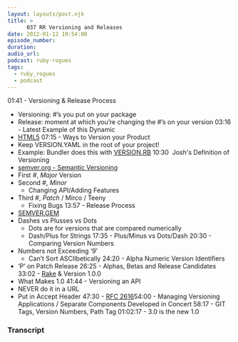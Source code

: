 ```yaml
---
layout: layouts/post.njk
title: >
      037 RR Versioning and Releases
date: 2012-01-12 19:54:00
episode_number: 
duration: 
audio_url: 
podcast: ruby-rogues
tags: 
  - ruby_rogues
  - podcast
---
```


01:41 - Versioning & Release Process

- Versioning: #’s you put on your package
- Release: moment at which you’re changing the #’s on your version
03:16 - Latest Example of this Dynamic
- [HTML5](http://dev.w3.org/html5/spec/Overview.html)
07:15 - Ways to Version your Product
- Keep VERSION.YAML in the root of your project!
- Example: Bundler does this with&nbsp;[VERSION.RB](https://github.com/rails/rails/blob/master/version.rb)
10:30&nbsp; Josh's Definition of Versioning
- [semver.org - Semantic Versioning](http://semver.org/)
- First #, _Major_ Version
- Second #, _Minor_
  - Changing API/Adding Features
- Third #, _Patch_ / Mirco / Teeny
  - Fixing Bugs
13:57 - Release Process
- [SEMVER.GEM](http://rubygems.org/gems/semver)
- Dashes vs Plusses vs Dots
  - Dots are for versions that are compared numerically
  - Dash/Plus for Strings
17:35 - Plus/Minus vs Dots/Dash 20:30 - Comparing Version Numbers
- Numbers not Exceeding ‘9’
  - Can’t Sort ASCIIbetically
24:20 - Alpha Numeric Version Identifiers
- ‘P’ on Patch Release
26:25 - Alphas, Betas and Release Candidates 33:02 -&nbsp;[Rake](http://rake.rubyforge.org/)&nbsp;& Version 1.0.0
- What Makes 1.0
41:44 - Versioning an API
- NEVER do it in a URL
- Put in Accept Header
47:30 -&nbsp;[RFC 2616](http://www.ietf.org/rfc/rfc2616.txt)54:00 - Managing Versioning Applications / Separate Components Developed in Concert 58:17 - GIT Tags, Version Numbers, Path Tag 01:02:17 - 3.0 is the new 1.0

### Transcript


